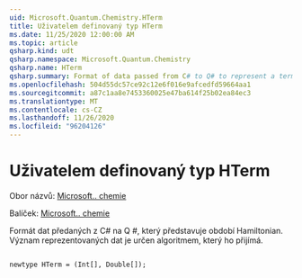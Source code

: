 ```yaml
---
uid: Microsoft.Quantum.Chemistry.HTerm
title: Uživatelem definovaný typ HTerm
ms.date: 11/25/2020 12:00:00 AM
ms.topic: article
qsharp.kind: udt
qsharp.namespace: Microsoft.Quantum.Chemistry
qsharp.name: HTerm
qsharp.summary: Format of data passed from C# to Q# to represent a term of the Hamiltonian. The meaning of the data represented is determined by the algorithm that receives it.
ms.openlocfilehash: 504d55dc57ce92c12e6f016e9afcedfd59664aa1
ms.sourcegitcommit: a87c1aa8e7453360025e47ba614f25b02ea84ec3
ms.translationtype: MT
ms.contentlocale: cs-CZ
ms.lasthandoff: 11/26/2020
ms.locfileid: "96204126"
---
```

# <a name="hterm-user-defined-type"></a>Uživatelem definovaný typ HTerm

Obor názvů: [Microsoft.. chemie](xref:Microsoft.Quantum.Chemistry)

Balíček: [Microsoft.. chemie](https://nuget.org/packages/Microsoft.Quantum.Chemistry)


Formát dat předaných z C# na Q #, který představuje období Hamiltonian.
Význam reprezentovaných dat je určen algoritmem, který ho přijímá.

```qsharp

newtype HTerm = (Int[], Double[]);
```

